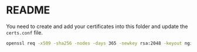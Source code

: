 # README

You need to create and add your certificates into this folder and update the `certs.conf` file.

```bash
openssl req -x509 -sha256 -nodes -days 365 -newkey rsa:2048 -keyout nginx-selfsigned.key -out nginx-selfsigned.crt
```
